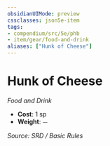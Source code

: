 ```yaml
---
obsidianUIMode: preview
cssclasses: json5e-item
tags:
- compendium/src/5e/phb
- item/gear/food-and-drink
aliases: ["Hunk of Cheese"]
---
```

# Hunk of Cheese
*Food and Drink*  

- **Cost**: 1 sp
- **Weight**: ⏤

*Source: SRD / Basic Rules*